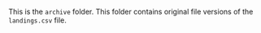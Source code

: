 This is the `archive` folder. This folder contains original file versions of the `landings.csv` file.
